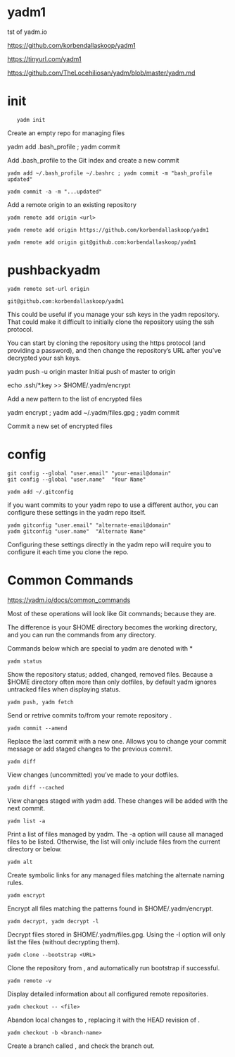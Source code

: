 # yadm1
tst of yadm.io

https://github.com/korbendallaskoop/yadm1

https://tinyurl.com/yadm1

https://github.com/TheLocehiliosan/yadm/blob/master/yadm.md

# init

	   yadm init

Create an empty repo for managing files

   yadm add .bash_profile ; yadm commit

Add .bash_profile to the Git index and create a new commit

	yadm add ~/.bash_profile ~/.bashrc ; yadm commit -m "bash_profile updated"

	yadm commit -a -m "...updated"

Add a remote origin to an existing repository

	yadm remote add origin <url>

	yadm remote add origin https://github.com/korbendallaskoop/yadm1

	yadm remote add origin git@github.com:korbendallaskoop/yadm1

# pushbackyadm

	yadm remote set-url origin 

	git@github.com:korbendallaskoop/yadm1

This could be useful if you manage your ssh keys in the yadm repository. That could make it difficult to initially clone the repository using the ssh protocol. 

You can start by cloning the repository using the https protocol (and providing a password), and then change the repository’s URL after you’ve decrypted your ssh keys.

   yadm push -u origin master
          Initial push of master to origin

   echo .ssh/*.key >> $HOME/.yadm/encrypt

Add a new pattern to the list of encrypted files

   yadm encrypt ; yadm add ~/.yadm/files.gpg ; yadm commit

Commit a new set of encrypted files

# config

	git config --global "user.email" "your-email@domain"
	git config --global "user.name"  "Your Name"
	
	yadm add ~/.gitconfig
	
if you want commits to your yadm repo to use a different author, you can configure these settings in the yadm repo itself.

	yadm gitconfig "user.email" "alternate-email@domain"
	yadm gitconfig "user.name"  "Alternate Name"
	
Configuring these settings directly in the yadm repo will require you to configure it each time you clone the repo.


# Common Commands
https://yadm.io/docs/common_commands

Most of these operations will look like Git commands; because they are. 

The difference is your $HOME directory becomes the working directory, and you can run the commands from any directory.

Commands below which are special to yadm are denoted with * 

	yadm status
	
Show the repository status; added, changed, removed files. Because a $HOME directory often more than only dotfiles, by default yadm ignores untracked files when displaying status.

	yadm push, yadm fetch
Send or retrive commits to/from your remote repository .

	yadm commit --amend
Replace the last commit with a new one. Allows you to change your commit message or add staged changes to the previous commit.

	yadm diff
View changes (uncommitted) you’ve made to your dotfiles.

	yadm diff --cached
View changes staged with yadm add. These changes will be added with the next commit.

	yadm list -a
Print a list of files managed by yadm. The -a option will cause all managed files to be listed. Otherwise, the list will only include files from the current directory or below.

	yadm alt
Create symbolic links for any managed files matching the alternate naming rules. 

	yadm encrypt
Encrypt all files matching the patterns found in $HOME/.yadm/encrypt. 

	yadm decrypt, yadm decrypt -l
Decrypt files stored in $HOME/.yadm/files.gpg. Using the -l option will only list the files (without decrypting them). 

	yadm clone --bootstrap <URL>
Clone the repository from <URL>, and automatically run bootstrap if successful. 

	yadm remote -v
Display detailed information about all configured remote repositories.

	yadm checkout -- <file>
Abandon local changes to <file>, replacing it with the HEAD revision of <file>.

	yadm checkout -b <branch-name>
Create a branch called <branch-name>, and check the branch out.